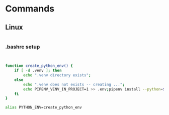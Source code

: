 Commands
========


## Linux

```bash

```

### .bashrc setup

```bash


function create_python_env() {
    if [ -d .venv ]; then
        echo ".venv directory exists";
    else
        echo ".venv does not exists -- creating ...";
        echo PIPENV_VENV_IN_PROJECT=1 >> .env;pipenv install --python=$(which python);
    fi
}

alias PYTHON_ENV=create_python_env


```
